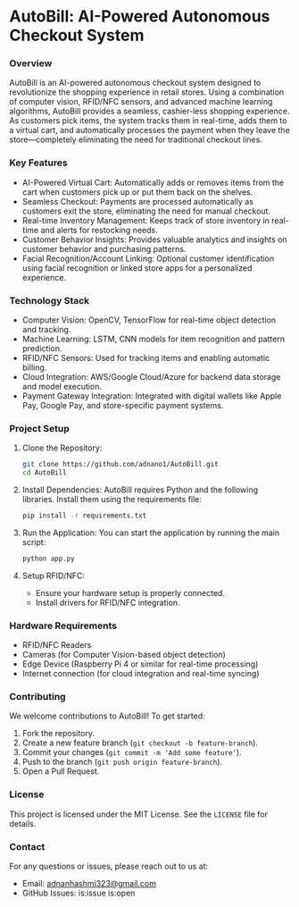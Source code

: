 # AutoBill: AI-Powered Autonomous Checkout System

### Overview
AutoBill is an AI-powered autonomous checkout system designed to revolutionize the shopping experience in retail stores. Using a combination of computer vision, RFID/NFC sensors, and advanced machine learning algorithms, AutoBill provides a seamless, cashier-less shopping experience. As customers pick items, the system tracks them in real-time, adds them to a virtual cart, and automatically processes the payment when they leave the store—completely eliminating the need for traditional checkout lines.

### Key Features
- AI-Powered Virtual Cart: Automatically adds or removes items from the cart when customers pick up or put them back on the shelves.
- Seamless Checkout: Payments are processed automatically as customers exit the store, eliminating the need for manual checkout.
- Real-time Inventory Management: Keeps track of store inventory in real-time and alerts for restocking needs.
- Customer Behavior Insights: Provides valuable analytics and insights on customer behavior and purchasing patterns.
- Facial Recognition/Account Linking: Optional customer identification using facial recognition or linked store apps for a personalized experience.
  
### Technology Stack
- Computer Vision: OpenCV, TensorFlow for real-time object detection and tracking.
- Machine Learning: LSTM, CNN models for item recognition and pattern prediction.
- RFID/NFC Sensors: Used for tracking items and enabling automatic billing.
- Cloud Integration: AWS/Google Cloud/Azure for backend data storage and model execution.
- Payment Gateway Integration: Integrated with digital wallets like Apple Pay, Google Pay, and store-specific payment systems.

### Project Setup

1. Clone the Repository:
   ```bash
   git clone https://github.com/adnano1/AutoBill.git
   cd AutoBill
   ```

2. Install Dependencies:
   AutoBill requires Python and the following libraries. Install them using the requirements file:
   ```bash
   pip install -r requirements.txt
   ```

3. Run the Application:
   You can start the application by running the main script:
   ```bash
   python app.py
   ```

4. Setup RFID/NFC:
   - Ensure your hardware setup is properly connected.
   - Install drivers for RFID/NFC integration.

### Hardware Requirements
- RFID/NFC Readers
- Cameras (for Computer Vision-based object detection)
- Edge Device (Raspberry Pi 4 or similar for real-time processing)
- Internet connection (for cloud integration and real-time syncing)

### Contributing
We welcome contributions to AutoBill! To get started:
1. Fork the repository.
2. Create a new feature branch (`git checkout -b feature-branch`).
3. Commit your changes (`git commit -m 'Add some feature'`).
4. Push to the branch (`git push origin feature-branch`).
5. Open a Pull Request.

### License
This project is licensed under the MIT License. See the `LICENSE` file for details.

### Contact
For any questions or issues, please reach out to us at:
- Email: adnanhashmi323@gmail.com
- GitHub Issues: is:issue is:open 
